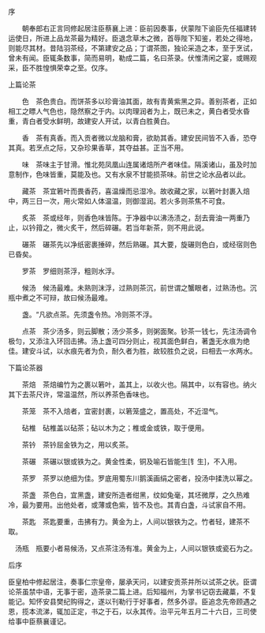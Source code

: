 序

　　朝奉郎右正言同修起居注臣蔡襄上进：臣前因奏事，伏蒙陛下谕臣先任福建转运使日，所进上品龙茶最为精好。臣退念草木之微，首辱陛下知鉴，若处之得地，则能尽其材。昔陆羽茶经，不第建安之品；丁谓茶图，独论采造之本，至于烹试，曾未有闻。臣辄条数事，简而易明，勒成二篇，名曰茶录。伏惟清闲之宴，或赐观采，臣不胜惶惧荣幸之至。仅序。

上篇论茶

　　色　茶色贵白。而饼茶多以珍膏油其面，故有青黄紫黑之异。善别茶者，正如相工之瞟人气色也，隐然察之于内。以肉理润者为上，既已未之，黄白者受水昏重，青白者受水鲜明，故建安人开试，以青白胜黄白。

　　香　茶有真香。而入贡者微以龙脑和膏，欲助其香。建安民间皆不入香，恐夺其真。若烹点之际，又杂珍果香草，其夺益甚。正当不用。

　　味　茶味主于甘滑。惟北苑凤凰山连属诸焙所产者味佳。隔溪诸山，虽及时加意制作，色味皆重，莫能及也。又有水泉不甘能损茶味。前世之论水品者以此。

　　藏茶　茶宜箬叶而畏香药，喜温燥而忌湿冷。故收藏之家，以箬叶封裹入焙中，两三日一次，用火常如人体温温，则御湿润。若火多则茶焦不可食。

　　炙茶　茶或经年，则香色味皆陈。于净器中以沸汤渍之，刮去膏油一两重乃止，以钤箝之，微火炙干，然后碎碾。若当年新茶，则不用此说。

　　碾茶　碾茶先以净纸密裹捶碎，然后熟碾。其大要，旋碾则色白，或经宿则色已昏矣。

　　罗茶　罗细则茶浮，粗则水浮。

　　候汤　候汤最难。未熟则沫浮，过熟则茶沉，前世谓之蟹眼者，过熟汤也。沉瓶中煮之不可辩，故曰候汤最难。

　　盏。“凡欲点茶。先须盏令热。冷则茶不浮。

　　点茶　茶少汤多，则云脚散；汤少茶多，则粥面聚。钞茶一钱七，先注汤调令极匀，又添注入环回击拂。汤上盏可四分则止，视其面色鲜白，著盏无水痕为绝佳。建安斗试，以水痕先者为负，耐久者为胜，故较胜负之说，曰相去一水两水。

下篇论茶器

　　茶焙　茶焙编竹为之裹以箬叶，盖其上，以收火也。隔其中，以有容也。纳火其下去茶尺许，常温温然，所以养茶色香味也。 

　　茶笼　茶不入焙者，宜密封裹，以箬笼盛之，置高处，不近湿气。

　　砧椎　砧椎盖以砧茶；砧以木为之；椎或金或铁，取于便用。

　　茶钤　茶钤屈金铁为之，用以炙茶。

　　茶碾　茶碾以银或铁为之。黄金性柔，铜及喻石皆能生[钅生]，不入用。

　　茶罗　茶罗以绝细为佳。罗底用蜀东川鹅溪画绢之密者，投汤中揉洗以幂之。

　　茶盏　茶色白，宜黑盏，建安所造者绀黑，纹如兔毫，其坯微厚，之久热难冷，最为要用。出他处者，或薄或色紫，皆不及也。其青白盏，斗试家自不用。

　　茶匙　茶匙要重，击拂有力。黄金为上，人间以银铁为之。竹者轻，建茶不取。

　汤瓶　瓶要小者易候汤，又点茶注汤有准。黄金为上，人间以银铁或瓷石为之。

后序

臣皇柏中修起居注，奏事仁宗皇帝，屡承天问，以建安贡茶并所以试茶之状。臣谓论茶虽禁中语，无事于密，造茶录二篇上进。后知福州，为掌书记窃去藏藁，不复能记。知怀安县樊纪购得之，遂以刊勒行于好事者，然多外谬。臣追念先帝顾遇之恩，揽本流涕，辄加正定，书之于石，以永其传。治平元年五月二十六日，三司使给事中臣蔡襄谨记。

